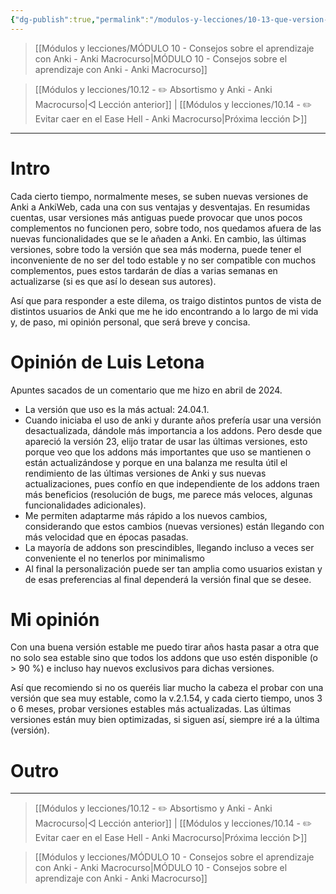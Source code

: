 ```yaml
---
{"dg-publish":true,"permalink":"/modulos-y-lecciones/10-13-que-version-de-anki-usar-anki-macrocurso/","noteIcon":"","updated":"2024-05-15T22:20:31.630+02:00"}
---
```



> [[Módulos y lecciones/MÓDULO 10 - Consejos sobre el aprendizaje con Anki - Anki Macrocurso\|MÓDULO 10 - Consejos sobre el aprendizaje con Anki - Anki Macrocurso]]

> [[Módulos y lecciones/10.12 - ✏️ Absortismo y Anki - Anki Macrocurso\|◁ Lección anterior]] | [[Módulos y lecciones/10.14 - ✏️ Evitar caer en el Ease Hell - Anki Macrocurso\|Próxima lección ▷]]

---

# Intro
Cada cierto tiempo, normalmente meses, se suben nuevas versiones de Anki a AnkiWeb, cada una con sus ventajas y desventajas. En resumidas cuentas, usar versiones más antiguas puede provocar que unos pocos complementos no funcionen pero, sobre todo, nos quedamos afuera de las nuevas funcionalidades que se le añaden a Anki. En cambio, las últimas versiones, sobre todo la versión que sea más moderna, puede tener el inconveniente de no ser del todo estable y no ser compatible con muchos complementos, pues estos tardarán de días a varias semanas en actualizarse (si es que así lo desean sus autores).

Así que para responder a este dilema, os traigo distintos puntos de vista de distintos usuarios de Anki que me he ido encontrando a lo largo de mi vida y, de paso, mi opinión personal, que será breve y concisa.

# Opinión de Luis Letona
Apuntes sacados de un comentario que me hizo en abril de 2024.

- La versión que uso es la más actual: 24.04.1.
- Cuando iniciaba el uso de anki y durante años prefería usar una versión desactualizada, dándole más importancia a los addons. Pero desde que apareció la versión 23, elijo tratar de usar las últimas versiones, esto porque veo que los addons más importantes que uso se mantienen o están actualizándose y porque en una balanza me resulta útil el rendimiento de las últimas versiones de Anki y sus nuevas actualizaciones, pues confío en que independiente de los addons traen más beneficios (resolución de bugs, me parece más veloces, algunas funcionalidades adicionales).
- Me permiten adaptarme más rápido a los nuevos cambios, considerando que estos cambios (nuevas versiones) están llegando con más velocidad que en épocas pasadas.
- La mayoría de addons son prescindibles, llegando incluso a veces ser conveniente el no tenerlos por minimalismo
-  Al final la personalización puede ser tan amplia como usuarios existan y de esas preferencias al final dependerá la versión final que se desee.

# Mi opinión
Con una buena versión estable me puedo tirar años hasta pasar a otra que no solo sea estable sino que todos los addons que uso estén disponible (o > 90 %) e incluso hay nuevos exclusivos para dichas versiones.

Así que recomiendo si no os queréis liar mucho la cabeza el probar con una versión que sea muy estable, como la v.2.1.54, y cada cierto tiempo, unos 3 o 6 meses, probar versiones estables más actualizadas. Las últimas versiones están muy bien optimizadas, si siguen así, siempre iré a la última (versión).


# Outro

---

> [[Módulos y lecciones/10.12 - ✏️ Absortismo y Anki - Anki Macrocurso\|◁ Lección anterior]] | [[Módulos y lecciones/10.14 - ✏️ Evitar caer en el Ease Hell - Anki Macrocurso\|Próxima lección ▷]]

> [[Módulos y lecciones/MÓDULO 10 - Consejos sobre el aprendizaje con Anki - Anki Macrocurso\|MÓDULO 10 - Consejos sobre el aprendizaje con Anki - Anki Macrocurso]]